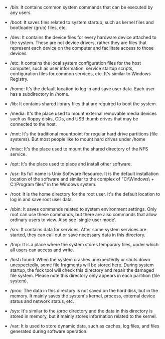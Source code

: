 - /bin: It contains common system commands that can be executed by any users.

- /boot: It saves files related to system startup, such as kernel files and bootloader (grub) files, etc.

- /dev: It contains the device files for every hardware device attached to the system. These are not device drivers, rather they are files that represent each device on the computer and facilitate access to those devices.

- /etc: It contains the local system configuration files for the host computer, such as user information, service startup scripts, configuration files for common services, etc. It's similar to Windows Registry.

- /home: It's the default location to log in and save user data. Each user has a subdirectory in /home.

- /lib: It contains shared library files that are required to boot the system.

- /media: It's the place used to mount external removable media devices such as floppy disks, CDs, and USB thumb drives that may be connected to the host.

- /mnt: It's the traditional mountpoint for regular hard drive partitions (file systems). But most people like to mount hard drives under /home

- /misc: It's the place used to mount the shared directory of the NFS service.

- /opt: It's the place used to place and install other software.

- /usr: Its full name is Unix Software Resource. It is the default installation location of the software and similar to the complex of "C:\Windows\ + C:\Program files\" in the Windows system.

- /root: It is the home directory for the root user. It's the default location to log in and save root user data.

- /sbin: It saves commands related to system environment settings. Only root can use these commands, but there are also commands that allow ordinary users to view. Also see 'single user mode'.

- /srv: It contains data for services. After some system services are started, they can call out or save necessary data in this directory.

- /tmp: It is a place where the system stores temporary files, under which all users can access and write.

- /lost+found: When the system crashes unexpectedly or shuts down unexpectedly, some file fragments will be stored here. During system startup, the fsck tool will check this directory and repair the damaged file system. Please note this directory only appears in each partition (file system).

- /proc: The data in this directory is not saved on the hard disk, but in the memory. It mainly saves the system's kernel, process, external device status and network status, etc.

- /sys: It's similar to the /proc directory and the data in this directory is stored in memory, but it mainly stores information related to the kernel.

- /var: It is used to store dynamic data, such as caches, log files, and files generated during software operation.
